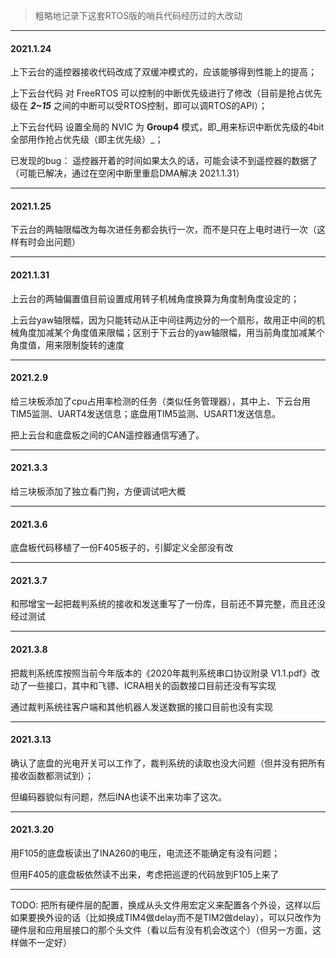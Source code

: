 > 粗略地记录下这套RTOS版的哨兵代码经历过的大改动

---

#### 2021.1.24  

上下云台的遥控器接收代码改成了双缓冲模式的，应该能够得到性能上的提高；

上下云台代码 对 FreeRTOS 可以控制的中断优先级进行了修改（目前是抢占优先级在 ***2~15*** 之间的中断可以受RTOS控制，即可以调RTOS的API）；

上下云台代码 设置全局的 NVIC 为 **Group4** 模式，即_用来标识中断优先级的4bit全部用作抢占优先级（即主优先级）_；



已发现的bug： 遥控器开着的时间如果太久的话，可能会读不到遥控器的数据了 （可能已解决，通过在空闲中断里重启DMA解决 2021.1.31）

---

#### 2021.1.25

下云台的两轴限幅改为每次进任务都会执行一次，而不是只在上电时进行一次（这样有时会出问题）

---

#### 2021.1.31

上云台的两轴偏置值目前设置成用转子机械角度换算为角度制角度设定的；

上云台yaw轴限幅，因为只能转动从正中间往两边分的一个扇形，故用正中间的机械角度加减某个角度值来限幅；区别于下云台的yaw轴限幅，用当前角度加减某个角度值，用来限制旋转的速度

---

#### 2021.2.9

给三块板添加了cpu占用率检测的任务（类似任务管理器），其中上、下云台用TIM5监测、UART4发送信息；底盘用TIM5监测、USART1发送信息。

把上云台和底盘板之间的CAN遥控器通信写通了。

---

#### 2021.3.3

给三块板添加了独立看门狗，方便调试吧大概

---

#### 2021.3.6

底盘板代码移植了一份F405板子的，引脚定义全部没有改

---

#### 2021.3.7

和邢增宝一起把裁判系统的接收和发送重写了一份库，目前还不算完整，而且还没经过测试

---

#### 2021.3.8

把裁判系统库按照当前今年版本的《2020年裁判系统串口协议附录 V1.1.pdf》改动了一些接口，其中和飞镖、ICRA相关的函数接口目前还没有写实现

通过裁判系统往客户端和其他机器人发送数据的接口目前也没有实现

---

#### 2021.3.13

确认了底盘的光电开关可以工作了，裁判系统的读取也没大问题（但并没有把所有接收函数都测试到）；

但编码器貌似有问题，然后INA也读不出来功率了这次。

---

#### 2021.3.20

用F105的底盘板读出了INA260的电压，电流还不能确定有没有问题；

但用F405的底盘板依然读不出来，考虑把巡逻的代码放到F105上来了



---

TODO:  把所有硬件层的配置，换成从头文件用宏定义来配置各个外设，这样以后如果要换外设的话（比如换成TIM4做delay而不是TIM2做delay），可以只改作为硬件层和应用层接口的那个头文件（看以后有没有机会改这个）（但另一方面，这样做不一定好）